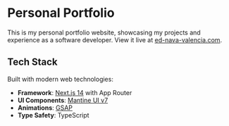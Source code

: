 # Personal Portfolio

This is my personal portfolio website, showcasing my projects and experience as a software developer. View it live at [ed-nava-valencia.com](https://www.ed-nava-valencia.com).

## Tech Stack

Built with modern web technologies:

- **Framework**: [Next.js 14](https://nextjs.org) with App Router
- **UI Components**: [Mantine UI v7](https://mantine.dev)
- **Animations**: [GSAP](https://greensock.com/gsap/)
- **Type Safety**: TypeScript
